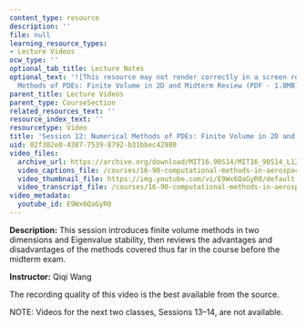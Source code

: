 ```yaml
---
content_type: resource
description: ''
file: null
learning_resource_types:
- Lecture Videos
ocw_type: ''
optional_tab_title: Lecture Notes
optional_text: '![This resource may not render correctly in a screen reader.](/images/inacessible.gif)[Numerical
  Methods of PDEs: Finite Volume in 2D and Midterm Review (PDF - 1.8MB)](resources/mit16_90s14_lecture12)'
parent_title: Lecture Videos
parent_type: CourseSection
related_resources_text: ''
resource_index_text: ''
resourcetype: Video
title: 'Session 12: Numerical Methods of PDEs: Finite Volume in 2D and Midterm Review'
uid: 02f302e0-4387-7539-8792-b31bbec42980
video_files:
  archive_url: https://archive.org/download/MIT16.90S14/MIT16_90S14_L12_300k.mp4
  video_captions_file: /courses/16-90-computational-methods-in-aerospace-engineering-spring-2014/2f2e604a450e5d6696d5cf4e70fb7a1a_E9Wx6QaGyR0.vtt
  video_thumbnail_file: https://img.youtube.com/vi/E9Wx6QaGyR0/default.jpg
  video_transcript_file: /courses/16-90-computational-methods-in-aerospace-engineering-spring-2014/b1c177c81737ac093ada1cafc4ab49fb_E9Wx6QaGyR0.pdf
video_metadata:
  youtube_id: E9Wx6QaGyR0
---
```


**Description:** This session introduces finite volume methods in two dimensions and Eigenvalue stability, then reviews the advantages and disadvantages of the methods covered thus far in the course before the midterm exam.

**Instructor:** Qiqi Wang

The recording quality of this video is the best available from the source.

NOTE: Videos for the next two classes, Sessions 13–14, are not available.